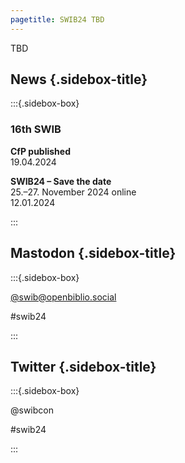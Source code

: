```yaml
---
pagetitle: SWIB24 TBD
---
```


<div id="main">

TBD

</div>

<div id="sidebar">

## News {.sidebox-title}

:::{.sidebox-box}

### 16th SWIB

**CfP published**\
19.04.2024

**SWIB24 – Save the date**\
25.–27. November 2024 online\
12.01.2024



:::


## Mastodon {.sidebox-title}

:::{.sidebox-box}

[\@swib@openbiblio.social](https://openbiblio.social/@swib)

#swib24

:::

## Twitter {.sidebox-title}

:::{.sidebox-box}

@swibcon

#swib24

:::

</div>



